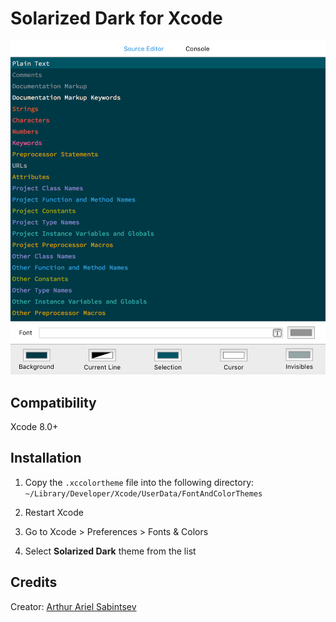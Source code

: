 # Solarized Dark for Xcode

<p align="center">
    <img src="https://github.com/giulio92/Solarized-Dark-for-Xcode/raw/master/solarizedDark.png" width="600">
</p>

## Compatibility
Xcode 8.0+

## Installation
1. Copy the `.xccolortheme` file into the following directory:
`~/Library/Developer/Xcode/UserData/FontAndColorThemes`

2. Restart Xcode
3. Go to Xcode > Preferences > Fonts & Colors
4. Select **Solarized Dark** theme from the list

## Credits
Creator: [Arthur Ariel Sabintsev](http://www.sabintsev.com)
